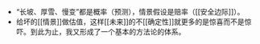 - “长坡、厚雪、慢变”都是概率（预测），情景假设是赔率（[[安全边际]]）。
- 给坏的[[情景]]做估值，这样[[未来]]的不[[确定性]]就更多的是惊喜而不是惊吓。到此为止，我又形成了一个基本的方法论的体系。